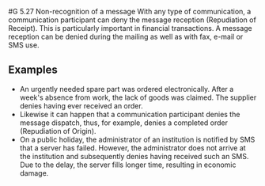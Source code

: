 #G 5.27 Non-recognition of a message
With any type of communication, a communication participant can deny the message reception (Repudiation of Receipt). This is particularly important in financial transactions. A message reception can be denied during the mailing as well as with fax, e-mail or SMS use.



## Examples 
* An urgently needed spare part was ordered electronically. After a week's absence from work, the lack of goods was claimed. The supplier denies having ever received an order.
* Likewise it can happen that a communication participant denies the message dispatch, thus, for example, denies a completed order (Repudiation of Origin).
* On a public holiday, the administrator of an institution is notified by SMS that a server has failed. However, the administrator does not arrive at the institution and subsequently denies having received such an SMS. Due to the delay, the server fills longer time, resulting in economic damage.




